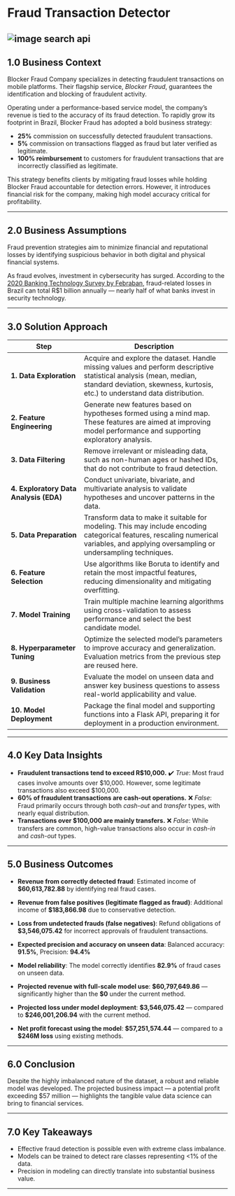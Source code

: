 # Fraud Transaction Detector
![image search api](https://altoo.io/live01/wp-content/uploads/2024/01/transaction-banking.jpg.webp)
---
## 1.0 Business Context

Blocker Fraud Company specializes in detecting fraudulent transactions on mobile platforms. Their flagship service, *Blocker Fraud*, guarantees the identification and blocking of fraudulent activity.

Operating under a performance-based service model, the company’s revenue is tied to the accuracy of its fraud detection. To rapidly grow its footprint in Brazil, Blocker Fraud has adopted a bold business strategy:

* **25%** commission on successfully detected fraudulent transactions.
* **5%** commission on transactions flagged as fraud but later verified as legitimate.
* **100% reimbursement** to customers for fraudulent transactions that are incorrectly classified as legitimate.

This strategy benefits clients by mitigating fraud losses while holding Blocker Fraud accountable for detection errors. However, it introduces financial risk for the company, making high model accuracy critical for profitability.

---

## 2.0 Business Assumptions

Fraud prevention strategies aim to minimize financial and reputational losses by identifying suspicious behavior in both digital and physical financial systems.

As fraud evolves, investment in cybersecurity has surged. According to the [2020 Banking Technology Survey by Febraban](https://blog.simply.com.br/tecnologia-bancaria-2020/), fraud-related losses in Brazil can total R\$1 billion annually — nearly half of what banks invest in security technology.

---

## 3.0 Solution Approach

| **Step**                               | **Description**                                                                                                                                                                                   |
| -------------------------------------- | ------------------------------------------------------------------------------------------------------------------------------------------------------------------------------------------------- |
| **1. Data Exploration**                | Acquire and explore the dataset. Handle missing values and perform descriptive statistical analysis (mean, median, standard deviation, skewness, kurtosis, etc.) to understand data distribution. |
| **2. Feature Engineering**             | Generate new features based on hypotheses formed using a mind map. These features are aimed at improving model performance and supporting exploratory analysis.                                   |
| **3. Data Filtering**                  | Remove irrelevant or misleading data, such as non-human ages or hashed IDs, that do not contribute to fraud detection.                                                                            |
| **4. Exploratory Data Analysis (EDA)** | Conduct univariate, bivariate, and multivariate analysis to validate hypotheses and uncover patterns in the data.                                                                                 |
| **5. Data Preparation**                | Transform data to make it suitable for modeling. This may include encoding categorical features, rescaling numerical variables, and applying oversampling or undersampling techniques.            |
| **6. Feature Selection**               | Use algorithms like Boruta to identify and retain the most impactful features, reducing dimensionality and mitigating overfitting.                                                                |
| **7. Model Training**                  | Train multiple machine learning algorithms using cross-validation to assess performance and select the best candidate model.                                                                      |
| **8. Hyperparameter Tuning**           | Optimize the selected model’s parameters to improve accuracy and generalization. Evaluation metrics from the previous step are reused here.                                                       |
| **9. Business Validation**             | Evaluate the model on unseen data and answer key business questions to assess real-world applicability and value.                                                                                 |
| **10. Model Deployment**               | Package the final model and supporting functions into a Flask API, preparing it for deployment in a production environment.                                                                       |

---

## 4.0 Key Data Insights

* **Fraudulent transactions tend to exceed R\$10,000.**
  ✔️ *True*: Most fraud cases involve amounts over \$10,000. However, some legitimate transactions also exceed \$100,000.
* **60% of fraudulent transactions are cash-out operations.**
  ❌ *False*: Fraud primarily occurs through both *cash-out* and *transfer* types, with nearly equal distribution.
* **Transactions over \$100,000 are mainly transfers.**
  ❌ *False*: While transfers are common, high-value transactions also occur in *cash-in* and *cash-out* types.
---

## 5.0 Business Outcomes

* **Revenue from correctly detected fraud**:
  Estimated income of **\$60,613,782.88** by identifying real fraud cases.

* **Revenue from false positives (legitimate flagged as fraud)**:
  Additional income of **\$183,866.98** due to conservative detection.

* **Loss from undetected frauds (false negatives)**:
  Refund obligations of **\$3,546,075.42** for incorrect approvals of fraudulent transactions.

* **Expected precision and accuracy on unseen data**:
  Balanced accuracy: **91.5%**, Precision: **94.4%**

* **Model reliability**:
  The model correctly identifies **82.9%** of fraud cases on unseen data.

* **Projected revenue with full-scale model use**:
  **\$60,797,649.86** — significantly higher than the **\$0** under the current method.

* **Projected loss under model deployment**:
  **\$3,546,075.42** — compared to **\$246,001,206.94** with the current method.

* **Net profit forecast using the model**:
  **\$57,251,574.44** — compared to a **\$246M loss** using existing methods.

---

## 6.0 Conclusion

Despite the highly imbalanced nature of the dataset, a robust and reliable model was developed. The projected business impact — a potential profit exceeding \$57 million — highlights the tangible value data science can bring to financial services.

---

## 7.0 Key Takeaways

* Effective fraud detection is possible even with extreme class imbalance.
* Models can be trained to detect rare classes representing <1% of the data.
* Precision in modeling can directly translate into substantial business value.

---

